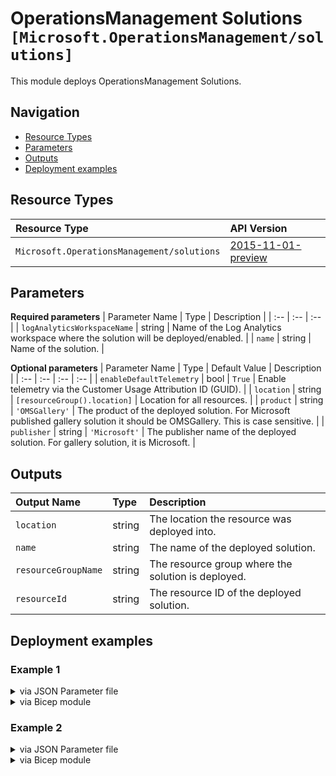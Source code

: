 # OperationsManagement Solutions `[Microsoft.OperationsManagement/solutions]`

This module deploys OperationsManagement Solutions.

## Navigation

- [Resource Types](#Resource-Types)
- [Parameters](#Parameters)
- [Outputs](#Outputs)
- [Deployment examples](#Deployment-examples)

## Resource Types

| Resource Type | API Version |
| :-- | :-- |
| `Microsoft.OperationsManagement/solutions` | [2015-11-01-preview](https://docs.microsoft.com/en-us/azure/templates/Microsoft.OperationsManagement/2015-11-01-preview/solutions) |

## Parameters

**Required parameters**
| Parameter Name | Type | Description |
| :-- | :-- | :-- |
| `logAnalyticsWorkspaceName` | string | Name of the Log Analytics workspace where the solution will be deployed/enabled. |
| `name` | string | Name of the solution. |

**Optional parameters**
| Parameter Name | Type | Default Value | Description |
| :-- | :-- | :-- | :-- |
| `enableDefaultTelemetry` | bool | `True` | Enable telemetry via the Customer Usage Attribution ID (GUID). |
| `location` | string | `[resourceGroup().location]` | Location for all resources. |
| `product` | string | `'OMSGallery'` | The product of the deployed solution. For Microsoft published gallery solution it should be OMSGallery. This is case sensitive. |
| `publisher` | string | `'Microsoft'` | The publisher name of the deployed solution. For gallery solution, it is Microsoft. |


## Outputs

| Output Name | Type | Description |
| :-- | :-- | :-- |
| `location` | string | The location the resource was deployed into. |
| `name` | string | The name of the deployed solution. |
| `resourceGroupName` | string | The resource group where the solution is deployed. |
| `resourceId` | string | The resource ID of the deployed solution. |

## Deployment examples

<h3>Example 1</h3>

<details>

<summary>via JSON Parameter file</summary>

```json
{
    "$schema": "https://schema.management.azure.com/schemas/2019-04-01/deploymentParameters.json#",
    "contentVersion": "1.0.0.0",
    "parameters": {
        "name": {
            "value": "Updates"
        },
        "logAnalyticsWorkspaceName": {
            "value": "adp-<<namePrefix>>-az-law-sol-001"
        }
    }
}

```

</details>

<details>

<summary>via Bicep module</summary>

```bicep
module solutions './Microsoft.OperationsManagement/solutions/deploy.bicep' = {
  name: '${uniqueString(deployment().name)}-solutions'
  params: {
    name: 'Updates'
    logAnalyticsWorkspaceName: 'adp-<<namePrefix>>-az-law-sol-001'
  }
```

</details>
<p>

<h3>Example 2</h3>

<details>

<summary>via JSON Parameter file</summary>

```json
{
    "$schema": "https://schema.management.azure.com/schemas/2019-04-01/deploymentParameters.json#",
    "contentVersion": "1.0.0.0",
    "parameters": {
        "name": {
            "value": "AzureAutomation"
        },
        "logAnalyticsWorkspaceName": {
            "value": "adp-<<namePrefix>>-az-law-sol-001"
        },
        "product": {
            "value": "OMSGallery"
        },
        "publisher": {
            "value": "Microsoft"
        }
    }
}

```

</details>

<details>

<summary>via Bicep module</summary>

```bicep
module solutions './Microsoft.OperationsManagement/solutions/deploy.bicep' = {
  name: '${uniqueString(deployment().name)}-solutions'
  params: {
    name: 'AzureAutomation'
    logAnalyticsWorkspaceName: 'adp-<<namePrefix>>-az-law-sol-001'
    product: 'OMSGallery'
    publisher: 'Microsoft'
  }
```

</details>
<p>

